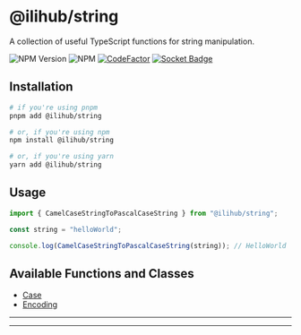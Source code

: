 # @ilihub/string

A collection of useful TypeScript functions for string manipulation.

![NPM Version](https://img.shields.io/npm/v/%40ilihub%2Fstring?color=33cd56&logo=npm)
![NPM](https://img.shields.io/npm/l/%40ilihub%2Fstring)
[![CodeFactor](https://www.codefactor.io/repository/github/ilihub/npm/badge)](https://www.codefactor.io/repository/github/ilihub/npm)
[![Socket Badge](https://socket.dev/api/badge/npm/package/@ilihub/string)](https://socket.dev/npm/package/@ilihub/string)

## Installation

```bash
# if you're using pnpm
pnpm add @ilihub/string

# or, if you're using npm
npm install @ilihub/string

# or, if you're using yarn
yarn add @ilihub/string
```

## Usage

```javascript
import { CamelCaseStringToPascalCaseString } from "@ilihub/string";

const string = "helloWorld";

console.log(CamelCaseStringToPascalCaseString(string)); // HelloWorld
```

## Available Functions and Classes

- [Case](https://www.npmjs.com/package/@ilihub/case)
- [Encoding](https://www.npmjs.com/package/@ilihub/encoding)

---

<!-- sponsors_and_backers_section_start -->

<!-- sponsors_and_backers_section_end -->

---
